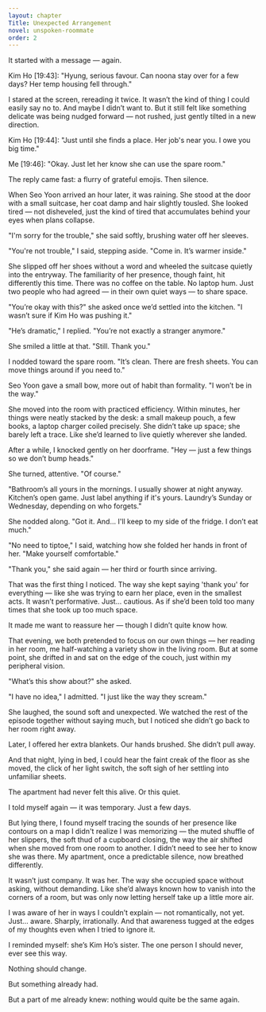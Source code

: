```yaml
---
layout: chapter
Title: Unexpected Arrangement
novel: unspoken-roommate
order: 2
---
```


It started with a message — again.

Kim Ho [19:43]: "Hyung, serious favour. Can noona stay over for a few days? Her temp housing fell through."

I stared at the screen, rereading it twice. It wasn’t the kind of thing I could easily say no to. And maybe I didn’t want to. But it still felt like something delicate was being nudged forward — not rushed, just gently tilted in a new direction.

Kim Ho [19:44]: "Just until she finds a place. Her job's near you. I owe you big time."

Me [19:46]: "Okay. Just let her know she can use the spare room."

The reply came fast: a flurry of grateful emojis. Then silence.

When Seo Yoon arrived an hour later, it was raining. She stood at the door with a small suitcase, her coat damp and hair slightly tousled. She looked tired — not disheveled, just the kind of tired that accumulates behind your eyes when plans collapse.

"I'm sorry for the trouble," she said softly, brushing water off her sleeves.

"You're not trouble," I said, stepping aside. "Come in. It’s warmer inside."

She slipped off her shoes without a word and wheeled the suitcase quietly into the entryway. The familiarity of her presence, though faint, hit differently this time. There was no coffee on the table. No laptop hum. Just two people who had agreed — in their own quiet ways — to share space.

"You’re okay with this?" she asked once we’d settled into the kitchen. "I wasn’t sure if Kim Ho was pushing it."

"He’s dramatic," I replied. "You’re not exactly a stranger anymore."

She smiled a little at that. "Still. Thank you."

I nodded toward the spare room. "It’s clean. There are fresh sheets. You can move things around if you need to."

Seo Yoon gave a small bow, more out of habit than formality. "I won’t be in the way."

She moved into the room with practiced efficiency. Within minutes, her things were neatly stacked by the desk: a small makeup pouch, a few books, a laptop charger coiled precisely. She didn’t take up space; she barely left a trace. Like she’d learned to live quietly wherever she landed.

After a while, I knocked gently on her doorframe. "Hey — just a few things so we don’t bump heads."

She turned, attentive. "Of course."

"Bathroom’s all yours in the mornings. I usually shower at night anyway. Kitchen’s open game. Just label anything if it's yours. Laundry’s Sunday or Wednesday, depending on who forgets."

She nodded along. "Got it. And... I'll keep to my side of the fridge. I don’t eat much."

"No need to tiptoe," I said, watching how she folded her hands in front of her. "Make yourself comfortable."

"Thank you," she said again — her third or fourth since arriving.

That was the first thing I noticed. The way she kept saying 'thank you' for everything — like she was trying to earn her place, even in the smallest acts. It wasn’t performative. Just... cautious. As if she’d been told too many times that she took up too much space.

It made me want to reassure her — though I didn’t quite know how.

That evening, we both pretended to focus on our own things — her reading in her room, me half-watching a variety show in the living room. But at some point, she drifted in and sat on the edge of the couch, just within my peripheral vision.

"What’s this show about?" she asked.

"I have no idea," I admitted. "I just like the way they scream."

She laughed, the sound soft and unexpected. We watched the rest of the episode together without saying much, but I noticed she didn’t go back to her room right away.

Later, I offered her extra blankets. Our hands brushed. She didn’t pull away.

And that night, lying in bed, I could hear the faint creak of the floor as she moved, the click of her light switch, the soft sigh of her settling into unfamiliar sheets.

The apartment had never felt this alive. Or this quiet.

I told myself again — it was temporary. Just a few days.

But lying there, I found myself tracing the sounds of her presence like contours on a map I didn't realize I was memorizing — the muted shuffle of her slippers, the soft thud of a cupboard closing, the way the air shifted when she moved from one room to another. I didn’t need to see her to know she was there. My apartment, once a predictable silence, now breathed differently.

It wasn’t just company. It was her. The way she occupied space without asking, without demanding. Like she’d always known how to vanish into the corners of a room, but was only now letting herself take up a little more air.

I was aware of her in ways I couldn’t explain — not romantically, not yet. Just... aware. Sharply, irrationally. And that awareness tugged at the edges of my thoughts even when I tried to ignore it.

I reminded myself: she’s Kim Ho’s sister. The one person I should never, ever see this way.

Nothing should change.

But something already had.

But a part of me already knew: nothing would quite be the same again.
